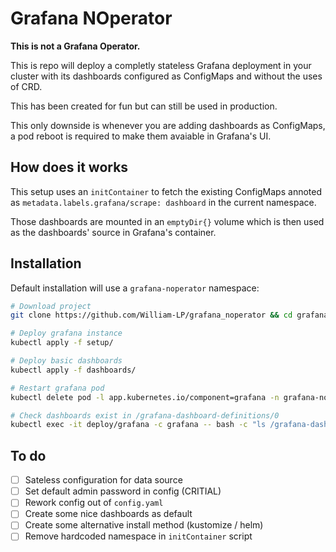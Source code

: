 # Grafana NOperator

**This is not a Grafana Operator.**

This is repo will deploy a completly stateless Grafana deployment in your cluster with its dashboards configured as ConfigMaps and without the uses of CRD.

This has been created for fun but can still be used in production. 

This only downside is whenever you are adding dashboards as ConfigMaps, a pod reboot is required to make them avaiable in Grafana's UI.

## How does it works

This setup uses an `initContainer` to fetch the existing ConfigMaps annoted as `metadata.labels.grafana/scrape: dashboard` in the current namespace.

Those dashboards are mounted in an `emptyDir{}` volume which is then used as the dashboards' source in Grafana's container.

## Installation

Default installation will use a `grafana-noperator` namespace:

```bash
# Download project
git clone https://github.com/William-LP/grafana_noperator && cd grafana_noperator

# Deploy grafana instance
kubectl apply -f setup/

# Deploy basic dashboards
kubectl apply -f dashboards/

# Restart grafana pod
kubectl delete pod -l app.kubernetes.io/component=grafana -n grafana-noperator

# Check dashboards exist in /grafana-dashboard-definitions/0
kubectl exec -it deploy/grafana -c grafana -- bash -c "ls /grafana-dashboard-definitions/0/*"
```

## To do

- [ ] Sateless configuration for data source
- [ ] Set default admin password in config (CRITIAL)
- [ ] Rework config out of `config.yaml`
- [ ] Create some nice dashboards as default
- [ ] Create some alternative install method (kustomize / helm)
- [ ] Remove hardcoded namespace in `initContainer` script

